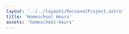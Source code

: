 ```yaml
---
layout: '../../layouts/PersonalProject.astro'
title: 'Homeschool Hours'
assets: 'homeschool-hours'
---
```


